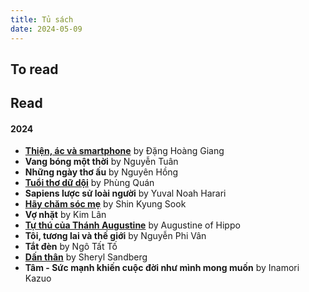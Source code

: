 ```yaml
---
title: Tủ sách
date: 2024-05-09
---
```

## To read


## Read

#### 2024
- [**Thiện, ác và smartphone**](thien-ac-va-smartphone.md) by Đặng Hoàng Giang
- **Vang bóng một thời** by Nguyễn Tuân
- **Những ngày thơ ấu** by Nguyên Hồng
- [**Tuổi thơ dữ dội**](tuoi-tho-du-doi.md) by Phùng Quán
- **Sapiens lược sử loài người** by Yuval Noah Harari
- [**Hãy chăm sóc mẹ**](hay-cham-soc-me.md) by Shin Kyung Sook
- **Vợ nhặt** by Kim Lân
- [**Tự thú của Thánh Augustine**](tu-thu-cua-thanh-augustine.md) by Augustine of Hippo
- **Tôi, tương lai và thế giới** by Nguyễn Phi Vân
- **Tắt đèn** by Ngô Tất Tố
- [**Dấn thân**](dan-than.md) by Sheryl Sandberg
- **Tâm - Sức mạnh khiến cuộc đời như mình mong muốn** by Inamori Kazuo
